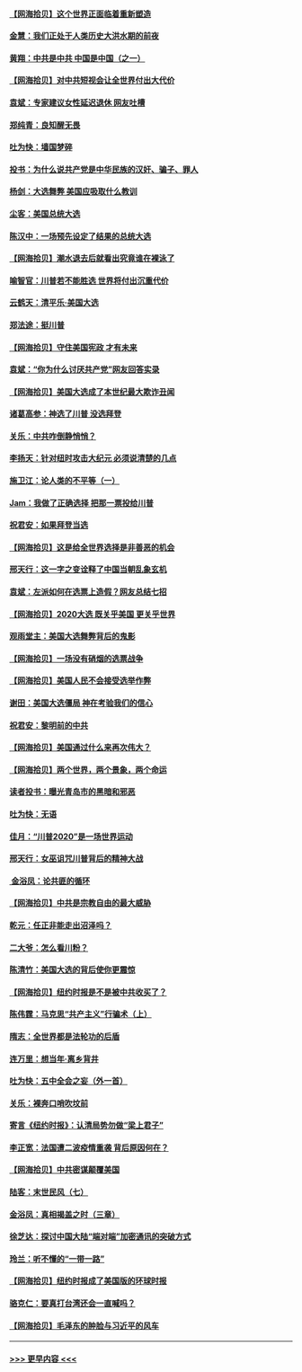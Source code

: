#### [【网海拾贝】这个世界正面临着重新塑造](../pages/nsc993/n12548326.md?t=11141651) 
#### [金慧：我们正处于人类历史大洪水期的前夜](../pages/nsc993/n12547914.md?t=11141651) 
#### [黄翔：中共是中共 中国是中国（之一）](../pages/nsc993/n12547576.md?t=11141651) 
#### [【网海拾贝】对中共短视会让全世界付出大代价](../pages/nsc993/n12546043.md?t=11141651) 
#### [袁斌：专家建议女性延迟退休 网友吐槽](../pages/nsc993/n12545424.md?t=11141651) 
#### [郑纯青：良知醒无畏](../pages/nsc993/n12545394.md?t=11141651) 
#### [吐为快：墙国梦碎](../pages/nsc993/n12545309.md?t=11141651) 
#### [投书：为什么说共产党是中华民族的汉奸、骗子、罪人](../pages/nsc993/n12545089.md?t=11141651) 
#### [杨剑：大选舞弊 美国应吸取什么教训](../pages/nsc993/n12543937.md?t=11141651) 
#### [尘客：美国总统大选](../pages/nsc993/n12543828.md?t=11141651) 
#### [陈汉中：一场预先设定了结果的总统大选](../pages/nsc993/n12543564.md?t=11141651) 
#### [【网海拾贝】潮水退去后就看出究竟谁在裸泳了](../pages/nsc993/n12543321.md?t=11141651) 
#### [喻智官：川普若不能胜选 世界将付出沉重代价](../pages/nsc993/n12541352.md?t=11141651) 
#### [云鹤天：清平乐‧美国大选](../pages/nsc993/n12540916.md?t=11141651) 
#### [郑法途：挺川普](../pages/nsc993/n12540898.md?t=11141651) 
#### [【网海拾贝】守住美国宪政 才有未来](../pages/nsc993/n12540423.md?t=11141651) 
#### [袁斌：“你为什么讨厌共产党”网友回答实录](../pages/nsc993/n12540208.md?t=11141651) 
#### [【网海拾贝】美国大选成了本世纪最大欺诈丑闻](../pages/nsc993/n12538029.md?t=11141651) 
#### [诸葛高参：神选了川普 没选拜登](../pages/nsc993/n12537664.md?t=11141651) 
#### [关乐：中共咋倒静悄悄？](../pages/nsc993/n12537615.md?t=11141651) 
#### [李扬天：针对纽时攻击大纪元 必须说清楚的几点](../pages/nsc993/n12536001.md?t=11141651) 
#### [施卫江：论人类的不平等（一）](../pages/nsc993/n12535700.md?t=11141651) 
#### [Jam：我做了正确选择 把那一票投给川普](../pages/nsc993/n12535743.md?t=11141651) 
#### [祝君安：如果拜登当选](../pages/nsc993/n12535726.md?t=11141651) 
#### [【网海拾贝】这是给全世界选择是非善恶的机会](../pages/nsc993/n12535061.md?t=11141651) 
#### [邢天行：这一字之变诠释了中国当朝乱象玄机](../pages/nsc993/n12533446.md?t=11141651) 
#### [袁斌：左派如何在选票上造假？网友总结七招](../pages/nsc993/n12533180.md?t=11141651) 
#### [【网海拾贝】2020大选 既关乎美国 更关乎世界](../pages/nsc993/n12533161.md?t=11141651) 
#### [观雨堂主：美国大选舞弊背后的鬼影](../pages/nsc993/n12533153.md?t=11141651) 
#### [【网海拾贝】一场没有硝烟的选票战争](../pages/nsc993/n12531883.md?t=11141651) 
#### [【网海拾贝】美国人民不会接受选举作弊](../pages/nsc993/n12528850.md?t=11141651) 
#### [谢田：美国大选僵局 神在考验我们的信心](../pages/nsc993/n12527932.md?t=11141651) 
#### [祝君安：黎明前的中共](../pages/nsc993/n12524071.md?t=11141651) 
#### [【网海拾贝】美国通过什么来再次伟大？](../pages/nsc993/n12523844.md?t=11141651) 
#### [【网海拾贝】两个世界，两个景象，两个命运](../pages/nsc993/n12521419.md?t=11141651) 
#### [读者投书：曝光青岛市的黑暗和邪恶](../pages/nsc993/n12520988.md?t=11141651) 
#### [吐为快：无语](../pages/nsc993/n12518588.md?t=11141651) 
#### [佳月：“川普2020”是一场世界运动](../pages/nsc993/n12518581.md?t=11141651) 
#### [邢天行：女巫诅咒川普背后的精神大战](../pages/nsc993/n12517257.md?t=11141651) 
#### [ 金浴凤：论共匪的循环](../pages/nsc993/n12517133.md?t=11141651) 
#### [【网海拾贝】中共是宗教自由的最大威胁](../pages/nsc993/n12516879.md?t=11141651) 
#### [乾元：任正非能走出沼泽吗？](../pages/nsc993/n12515831.md?t=11141651) 
#### [二大爷：怎么看川粉？](../pages/nsc993/n12515820.md?t=11141651) 
#### [陈清竹：美国大选的背后使你更震惊](../pages/nsc993/n12515589.md?t=11141651) 
#### [【网海拾贝】纽约时报是不是被中共收买了？](../pages/nsc993/n12515122.md?t=11141651) 
#### [陈伟霆：马克思“共产主义”行骗术（上）](../pages/nsc993/n12510217.md?t=11141651) 
#### [隋志：全世界都是法轮功的后盾](../pages/nsc993/n12510636.md?t=11141651) 
#### [连万里：想当年‧离乡背井](../pages/nsc993/n12510623.md?t=11141651) 
#### [吐为快：五中全会之妄（外一首）](../pages/nsc993/n12510470.md?t=11141651) 
#### [关乐：裸奔口哨吹坟前](../pages/nsc993/n12510403.md?t=11141651) 
#### [寄言《纽约时报》：认清局势勿做“梁上君子”](../pages/nsc993/n12510042.md?t=11141651) 
#### [李正宽：法国遭二波疫情重袭 背后原因何在？](../pages/nsc993/n12509971.md?t=11141651) 
#### [【网海拾贝】中共密谋颠覆美国](../pages/nsc993/n12509816.md?t=11141651) 
#### [陆客：末世民风（七）](../pages/nsc993/n12507822.md?t=11141651) 
#### [金浴凤：真相揭盖之时（三章）](../pages/nsc993/n12507804.md?t=11141651) 
#### [徐芝达：探讨中国大陆“端对端”加密通讯的突破方式](../pages/nsc993/n12507682.md?t=11141651) 
#### [玲兰：听不懂的“一带一路”](../pages/nsc993/n12507669.md?t=11141651) 
#### [【网海拾贝】纽约时报成了美国版的环球时报](../pages/nsc993/n12507053.md?t=11141651) 
#### [骆克仁：要真打台湾还会一直喊吗？](../pages/nsc993/n12506843.md?t=11141651) 
#### [【网海拾贝】毛泽东的肿脸与习近平的风车](../pages/nsc993/n12504537.md?t=11141651) 

----
#### [ >>> 更早内容 <<< ](../indexes/nsc993-earlier.md)
